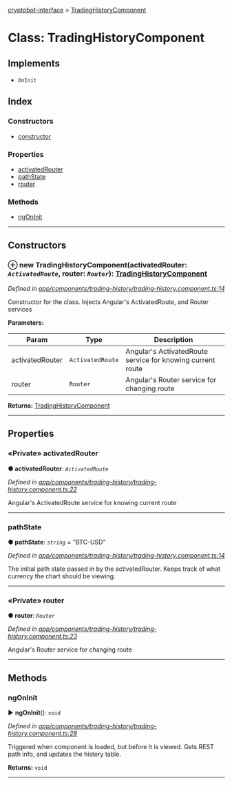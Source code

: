 [cryptobot-interface](../README.md) > [TradingHistoryComponent](../classes/tradinghistorycomponent.md)



# Class: TradingHistoryComponent

## Implements

* `OnInit`

## Index

### Constructors

* [constructor](tradinghistorycomponent.md#markdown-header-constructor)


### Properties

* [activatedRouter](tradinghistorycomponent.md#markdown-header-private-activatedrouter)
* [pathState](tradinghistorycomponent.md#markdown-header-pathstate)
* [router](tradinghistorycomponent.md#markdown-header-private-router)


### Methods

* [ngOnInit](tradinghistorycomponent.md#markdown-header-ngoninit)



---
## Constructors



### ⊕ **new TradingHistoryComponent**(activatedRouter: *`ActivatedRoute`*, router: *`Router`*): [TradingHistoryComponent](tradinghistorycomponent.md)


*Defined in [app/components/trading-history/trading-history.component.ts:14](https://github.com/WilliamRADFunk/cryptobot-interface/blob/de4f8ae/src/app/components/trading-history/trading-history.component.ts#L14)*



Constructor for the class. Injects Angular's ActivatedRoute, and Router services


**Parameters:**

| Param | Type | Description |
| ------ | ------ | ------ |
| activatedRouter | `ActivatedRoute`   |  Angular's ActivatedRoute service for knowing current route |
| router | `Router`   |  Angular's Router service for changing route |





**Returns:** [TradingHistoryComponent](tradinghistorycomponent.md)

---


## Properties


### «Private» activatedRouter

**●  activatedRouter**:  *`ActivatedRoute`* 

*Defined in [app/components/trading-history/trading-history.component.ts:22](https://github.com/WilliamRADFunk/cryptobot-interface/blob/de4f8ae/src/app/components/trading-history/trading-history.component.ts#L22)*



Angular's ActivatedRoute service for knowing current route




___



###  pathState

**●  pathState**:  *`string`*  = "BTC-USD"

*Defined in [app/components/trading-history/trading-history.component.ts:14](https://github.com/WilliamRADFunk/cryptobot-interface/blob/de4f8ae/src/app/components/trading-history/trading-history.component.ts#L14)*



The initial path state passed in by the activatedRouter. Keeps track of what currency the chart should be viewing.




___



### «Private» router

**●  router**:  *`Router`* 

*Defined in [app/components/trading-history/trading-history.component.ts:23](https://github.com/WilliamRADFunk/cryptobot-interface/blob/de4f8ae/src/app/components/trading-history/trading-history.component.ts#L23)*



Angular's Router service for changing route




___


## Methods


###  ngOnInit

► **ngOnInit**(): `void`



*Defined in [app/components/trading-history/trading-history.component.ts:28](https://github.com/WilliamRADFunk/cryptobot-interface/blob/de4f8ae/src/app/components/trading-history/trading-history.component.ts#L28)*



Triggered when component is loaded, but before it is viewed. Gets REST path info, and updates the history table.




**Returns:** `void`





___


